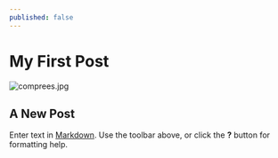 ```yaml
---
published: false
---
```

# My First Post
![comprees.jpg]({{site.baseurl}}/_posts/comprees.jpg)

## A New Post

Enter text in [Markdown](http://daringfireball.net/projects/markdown/). Use the toolbar above, or click the **?** button for formatting help.
